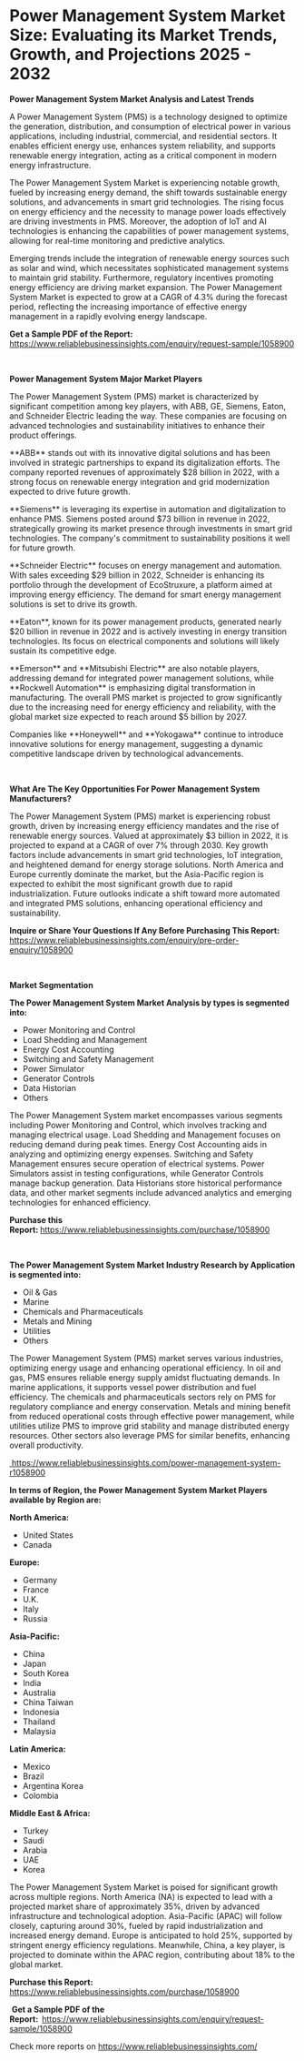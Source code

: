 <p><h1>Power Management System Market Size: Evaluating its Market Trends, Growth, and Projections 2025 - 2032</h1></p><p><strong>Power Management System Market Analysis and Latest Trends</strong></p>
<p><p>A Power Management System (PMS) is a technology designed to optimize the generation, distribution, and consumption of electrical power in various applications, including industrial, commercial, and residential sectors. It enables efficient energy use, enhances system reliability, and supports renewable energy integration, acting as a critical component in modern energy infrastructure.</p><p>The Power Management System Market is experiencing notable growth, fueled by increasing energy demand, the shift towards sustainable energy solutions, and advancements in smart grid technologies. The rising focus on energy efficiency and the necessity to manage power loads effectively are driving investments in PMS. Moreover, the adoption of IoT and AI technologies is enhancing the capabilities of power management systems, allowing for real-time monitoring and predictive analytics.</p><p>Emerging trends include the integration of renewable energy sources such as solar and wind, which necessitates sophisticated management systems to maintain grid stability. Furthermore, regulatory incentives promoting energy efficiency are driving market expansion. The Power Management System Market is expected to grow at a CAGR of 4.3% during the forecast period, reflecting the increasing importance of effective energy management in a rapidly evolving energy landscape.</p></p>
<p><strong>Get a Sample PDF of the Report:&nbsp;</strong> <a href="https://www.reliablebusinessinsights.com/enquiry/request-sample/1058900?utm_campaign=3439&utm_medium=2&utm_source=Github&utm_content=ia&utm_term=07042025&utm_id=power-management-system">https://www.reliablebusinessinsights.com/enquiry/request-sample/1058900</a></p>
<p>&nbsp;</p>
<p><strong>Power Management System Major Market Players</strong></p>
<p><p>The Power Management System (PMS) market is characterized by significant competition among key players, with ABB, GE, Siemens, Eaton, and Schneider Electric leading the way. These companies are focusing on advanced technologies and sustainability initiatives to enhance their product offerings.</p><p>**ABB** stands out with its innovative digital solutions and has been involved in strategic partnerships to expand its digitalization efforts. The company reported revenues of approximately $28 billion in 2022, with a strong focus on renewable energy integration and grid modernization expected to drive future growth.</p><p>**Siemens** is leveraging its expertise in automation and digitalization to enhance PMS. Siemens posted around $73 billion in revenue in 2022, strategically growing its market presence through investments in smart grid technologies. The company's commitment to sustainability positions it well for future growth.</p><p>**Schneider Electric** focuses on energy management and automation. With sales exceeding $29 billion in 2022, Schneider is enhancing its portfolio through the development of EcoStruxure, a platform aimed at improving energy efficiency. The demand for smart energy management solutions is set to drive its growth.</p><p>**Eaton**, known for its power management products, generated nearly $20 billion in revenue in 2022 and is actively investing in energy transition technologies. Its focus on electrical components and solutions will likely sustain its competitive edge.</p><p>**Emerson** and **Mitsubishi Electric** are also notable players, addressing demand for integrated power management solutions, while **Rockwell Automation** is emphasizing digital transformation in manufacturing. The overall PMS market is projected to grow significantly due to the increasing need for energy efficiency and reliability, with the global market size expected to reach around $5 billion by 2027.</p><p>Companies like **Honeywell** and **Yokogawa** continue to introduce innovative solutions for energy management, suggesting a dynamic competitive landscape driven by technological advancements.</p></p>
<p>&nbsp;</p>
<p><strong>What Are The Key Opportunities For Power Management System Manufacturers?</strong></p>
<p><p>The Power Management System (PMS) market is experiencing robust growth, driven by increasing energy efficiency mandates and the rise of renewable energy sources. Valued at approximately $3 billion in 2022, it is projected to expand at a CAGR of over 7% through 2030. Key growth factors include advancements in smart grid technologies, IoT integration, and heightened demand for energy storage solutions. North America and Europe currently dominate the market, but the Asia-Pacific region is expected to exhibit the most significant growth due to rapid industrialization. Future outlooks indicate a shift toward more automated and integrated PMS solutions, enhancing operational efficiency and sustainability.</p></p>
<p><strong>Inquire or Share Your Questions If Any Before Purchasing This Report:</strong> <a href="https://www.reliablebusinessinsights.com/enquiry/pre-order-enquiry/1058900?utm_campaign=3439&utm_medium=2&utm_source=Github&utm_content=ia&utm_term=07042025&utm_id=power-management-system">https://www.reliablebusinessinsights.com/enquiry/pre-order-enquiry/1058900</a></p>
<p>&nbsp;</p>
<p><strong>Market Segmentation</strong></p>
<p><strong>The Power Management System Market Analysis by types is segmented into:</strong></p>
<p><ul><li>Power Monitoring and Control</li><li>Load Shedding and Management</li><li>Energy Cost Accounting</li><li>Switching and Safety Management</li><li>Power Simulator</li><li>Generator Controls</li><li>Data Historian</li><li>Others</li></ul></p>
<p><p>The Power Management System market encompasses various segments including Power Monitoring and Control, which involves tracking and managing electrical usage. Load Shedding and Management focuses on reducing demand during peak times. Energy Cost Accounting aids in analyzing and optimizing energy expenses. Switching and Safety Management ensures secure operation of electrical systems. Power Simulators assist in testing configurations, while Generator Controls manage backup generation. Data Historians store historical performance data, and other market segments include advanced analytics and emerging technologies for enhanced efficiency.</p></p>
<p><strong>Purchase this Report:&nbsp;</strong><a href="https://www.reliablebusinessinsights.com/purchase/1058900?utm_campaign=3439&utm_medium=2&utm_source=Github&utm_content=ia&utm_term=07042025&utm_id=power-management-system">https://www.reliablebusinessinsights.com/purchase/1058900</a></p>
<p>&nbsp;</p>
<p><strong>The Power Management System Market Industry Research by Application is segmented into:</strong></p>
<p><ul><li>Oil & Gas</li><li>Marine</li><li>Chemicals and Pharmaceuticals</li><li>Metals and Mining</li><li>Utilities</li><li>Others</li></ul></p>
<p><p>The Power Management System (PMS) market serves various industries, optimizing energy usage and enhancing operational efficiency. In oil and gas, PMS ensures reliable energy supply amidst fluctuating demands. In marine applications, it supports vessel power distribution and fuel efficiency. The chemicals and pharmaceuticals sectors rely on PMS for regulatory compliance and energy conservation. Metals and mining benefit from reduced operational costs through effective power management, while utilities utilize PMS to improve grid stability and manage distributed energy resources. Other sectors also leverage PMS for similar benefits, enhancing overall productivity.</p></p>
<p><a href="https://www.reliablebusinessinsights.com/power-management-system-r1058900?utm_campaign=3439&utm_medium=2&utm_source=Github&utm_content=ia&utm_term=07042025&utm_id=power-management-system">&nbsp;https://www.reliablebusinessinsights.com/power-management-system-r1058900</a></p>
<p><strong>In terms of Region, the Power Management System Market Players available by Region are:</strong></p>
<p>
    <p> <strong> North America: </strong>
        <ul>
            <li>United States</li>
            <li>Canada</li>
        </ul>
        </p> 
    <p> <strong> Europe: </strong>
        <ul>
            <li>Germany</li>
            <li>France</li>
            <li>U.K.</li>
            <li>Italy</li>
            <li>Russia</li>
        </ul>
        </p> 
    <p> <strong> Asia-Pacific: </strong>
        <ul>
            <li>China</li>
            <li>Japan</li>
            <li>South Korea</li>
            <li>India</li>
            <li>Australia</li>
            <li>China Taiwan</li>
            <li>Indonesia</li>
            <li>Thailand</li>
            <li>Malaysia</li>
        </ul>
        </p> 
    <p> <strong> Latin America: </strong>
        <ul>
            <li>Mexico</li>
            <li>Brazil</li>
            <li>Argentina Korea</li>
            <li>Colombia</li>
        </ul>
        </p> 
    <p> <strong> Middle East & Africa: </strong>
        <ul>
            <li>Turkey</li>
            <li>Saudi</li>
            <li>Arabia</li>
            <li>UAE</li>
            <li>Korea</li>
        </ul>
    </p>
    </p>
<p><p>The Power Management System Market is poised for significant growth across multiple regions. North America (NA) is expected to lead with a projected market share of approximately 35%, driven by advanced infrastructure and technological adoption. Asia-Pacific (APAC) will follow closely, capturing around 30%, fueled by rapid industrialization and increased energy demand. Europe is anticipated to hold 25%, supported by stringent energy efficiency regulations. Meanwhile, China, a key player, is projected to dominate within the APAC region, contributing about 18% to the global market.</p></p>
<p><strong>Purchase this Report: </strong><a href="https://www.reliablebusinessinsights.com/purchase/1058900?utm_campaign=3439&utm_medium=2&utm_source=Github&utm_content=ia&utm_term=07042025&utm_id=power-management-system">https://www.reliablebusinessinsights.com/purchase/1058900</a></p>
<p>&nbsp;<strong>Get a Sample PDF of the Report:&nbsp;&nbsp;</strong><a href="https://www.reliablebusinessinsights.com/enquiry/request-sample/1058900?utm_campaign=3439&utm_medium=2&utm_source=Github&utm_content=ia&utm_term=07042025&utm_id=power-management-system">https://www.reliablebusinessinsights.com/enquiry/request-sample/1058900</a></p>
<p><strong></strong></p>
<p>Check more reports on <a href="https://www.reliablebusinessinsights.com/?utm_campaign=3439&utm_medium=2&utm_source=Github&utm_content=ia&utm_term=07042025&utm_id=power-management-system">https://www.reliablebusinessinsights.com/</a></p>